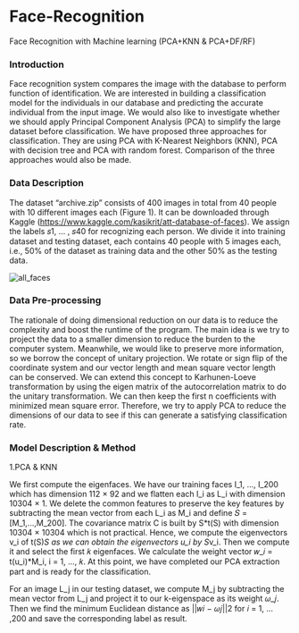 # Face-Recognition
Face Recognition with Machine learning (PCA+KNN &amp; PCA+DF/RF)

### Introduction
Face recognition system compares the image with the database to perform function of identification. We are interested 
in building a classification model for the individuals in our database and predicting the accurate individual from the 
input image. We would also like to investigate whether we should apply Principal Component Analysis (PCA) to 
simplify the large dataset before classification. We have proposed three approaches for classification. They are using
PCA with K-Nearest Neighbors (KNN), PCA with decision tree and PCA with random forest. Comparison of the three 
approaches would also be made.

### Data Description 
The dataset “archive.zip” consists of 400 images in total from 40 people with 10 different images each (Figure 1). It 
can be downloaded through Kaggle (https://www.kaggle.com/kasikrit/att-database-of-faces). We assign the labels 
𝑠1, … , 𝑠40 for recognizing each person. We divide it into training dataset and testing dataset, each contains 40 people 
with 5 images each, i.e., 50% of the dataset as training data and the other 50% as the testing data.


![all_faces](https://user-images.githubusercontent.com/101900124/169803583-eb44b3c2-ae13-4ac9-a9fc-0396cd1802a3.png)


### Data Pre-processing
The rationale of doing dimensional reduction on our data is to reduce the complexity and boost the runtime of the 
program. The main idea is we try to project the data to a smaller dimension to reduce the burden to the computer 
system. Meanwhile, we would like to preserve more information, so we borrow the concept of unitary projection. We
rotate or sign flip of the coordinate system and our vector length and mean square vector length can be conserved. We 
can extend this concept to Karhunen-Loeve transformation by using the eigen matrix of the autocorrelation matrix to 
do the unitary transformation. We can then keep the first n coefficients with minimized mean square error. Therefore, 
we try to apply PCA to reduce the dimensions of our data to see if this can generate a satisfying classification rate.

### Model Description & Method
1.PCA & KNN

We first compute the eigenfaces. We have our training faces I_1, ..., I_200 which has dimension 112 × 92 and we 
flatten each I_i as L_i with dimension 10304 × 1. We delete the common features to preserve the key features by 
subtracting the mean vector from each L_i as M_i and define 𝑆 = [M_1,...,M_200]. The covariance matrix C is built 
by S*t(S) with dimension 10304 × 10304 which is not practical. Hence, we compute the eigenvectors v_i of t(S)*S as we 
can obtain the eigenvectors u_i by S*v_i. Then we compute it and select the first 𝑘 eigenfaces. We calculate the weight
vector 𝑤_𝑖 = t(u_i)*M_i, i = 1, ..., 𝑘. At this point, we have completed our PCA extraction part and is ready for the 
classification.



For an image L_j in our testing dataset, we compute M_j by subtracting the mean vector from L_j and project it to our 
k-eigenspace as its weight 𝜔_𝑗. Then we find the minimum Euclidean distance as ||𝑤𝑖 − 𝜔𝑗||2 for 𝑖 = 1, … ,200 and save 
the corresponding label as result.
